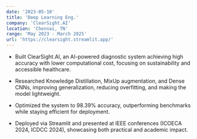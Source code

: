 ```yaml
---
date: '2023-05-10'
title: 'Deep Learning Eng.'
company: 'ClearSight.AI'
location: 'Chennai, TN'
range: 'May 2023 - March 2025'
url: 'https://clearsight.streamlit.app/'
---
```


- Built ClearSight.AI, an AI-powered diagnostic system achieving high accuracy with lower computational cost, focusing on sustainability and accessible healthcare.

- Researched Knowledge Distillation, MixUp augmentation, and Dense CNNs, improving generalization, reducing overfitting, and making the model lightweight.

- Optimized the system to 98.39% accuracy, outperforming benchmarks while staying efficient for deployment.

- Deployed via Streamlit and presented at IEEE conferences (ICOECA 2024, ICDCC 2024), showcasing both practical and academic impact.
